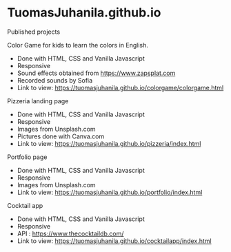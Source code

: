 # TuomasJuhanila.github.io
Published projects

Color Game for kids to learn the colors in English.
- Done with HTML, CSS and Vanilla Javascript
- Responsive
- Sound effects obtained from https://www.zapsplat.com
- Recorded sounds by Sofia
- Link to view: https://tuomasjuhanila.github.io/colorgame/colorgame.html


Pizzeria landing page
- Done with HTML, CSS and Vanilla Javascript
- Responsive
- Images from Unsplash.com
- Pictures done with Canva.com
- Link to view: https://tuomasjuhanila.github.io/pizzeria/index.html


Portfolio page
- Done with HTML, CSS and Vanilla Javascript
- Responsive
- Images from Unsplash.com
- Link to view: https://tuomasjuhanila.github.io/portfolio/index.html


Cocktail app
- Done with HTML, CSS and Vanilla Javascript
- Responsive
- API : https://www.thecocktaildb.com/
- Link to view: https://tuomasjuhanila.github.io/cocktailapp/index.html
